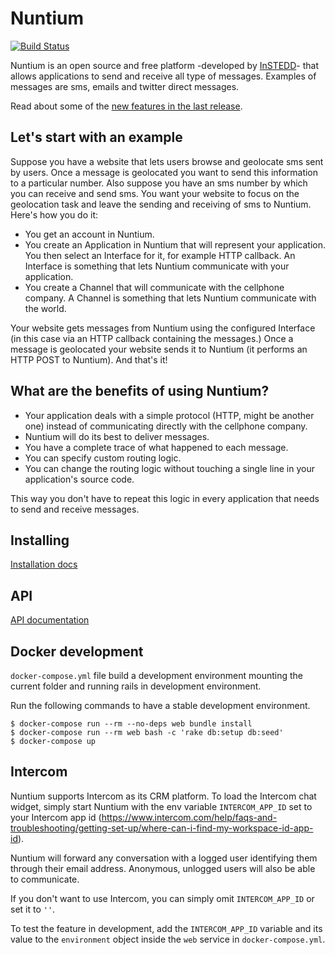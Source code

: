 Nuntium
=======

[![Build Status](https://github.com/instedd/nuntium/actions/workflows/ci.yml/badge.svg)](https://github.com/instedd/nuntium/actions/workflows/ci.yml)

Nuntium is an open source and free platform -developed by [InSTEDD](http://www.instedd.org)- that allows applications to send and receive all type of messages. Examples of messages are sms, emails and twitter direct messages.

Read about some of the [new features in the last release](http://ndt.instedd.org/2010/08/make-your-sms-apps-scale.html).

Let's start with an example
---------------------------

Suppose you have a website that lets users browse and geolocate sms sent by users. Once a message is geolocated you want to send this information to a particular number. Also suppose you have an sms number by which you can receive and send sms. You want your website to focus on the geolocation task and leave the sending and receiving of sms to Nuntium. Here's how you do it:

*  You get an account in Nuntium.
*  You create an Application in Nuntium that will represent your application. You then select an Interface for it, for example HTTP callback. An Interface is something that lets Nuntium communicate with your application.
*  You create a Channel that will communicate with the cellphone company. A Channel is something that lets Nuntium communicate with the world.

Your website gets messages from Nuntium using the configured Interface (in this case via an HTTP callback containing the messages.) Once a message is geolocated your website sends it to Nuntium (it performs an HTTP POST to Nuntium). And that's it!

What are the benefits of using Nuntium?
---------------------------------------

*  Your application deals with a simple protocol (HTTP, might be another one) instead of communicating directly with the cellphone company.
*  Nuntium will do its best to deliver messages.
*  You have a complete trace of what happened to each message.
*  You can specify custom routing logic.
*  You can change the routing logic without touching a single line in your application's source code.

This way you don't have to repeat this logic in every application that needs to send and receive messages.

Installing
----------
[Installation docs](https://github.com/instedd/nuntium/wiki/Installing)

API
---

[API documentation](https://github.com/instedd/nuntium/wiki/API)

Docker development
------------------

`docker-compose.yml` file build a development environment mounting the current folder and running rails in development environment.

Run the following commands to have a stable development environment.

```
$ docker-compose run --rm --no-deps web bundle install
$ docker-compose run --rm web bash -c 'rake db:setup db:seed'
$ docker-compose up
```

Intercom
--------

Nuntium supports Intercom as its CRM platform. To load the Intercom chat widget, simply start Nuntium with the env variable `INTERCOM_APP_ID` set to your Intercom app id (https://www.intercom.com/help/faqs-and-troubleshooting/getting-set-up/where-can-i-find-my-workspace-id-app-id).

Nuntium will forward any conversation with a logged user identifying them through their email address. Anonymous, unlogged users will also be able to communicate.

If you don't want to use Intercom, you can simply omit `INTERCOM_APP_ID` or set it to `''`.

To test the feature in development, add the `INTERCOM_APP_ID` variable and its value to the `environment` object inside the `web` service in `docker-compose.yml`.
